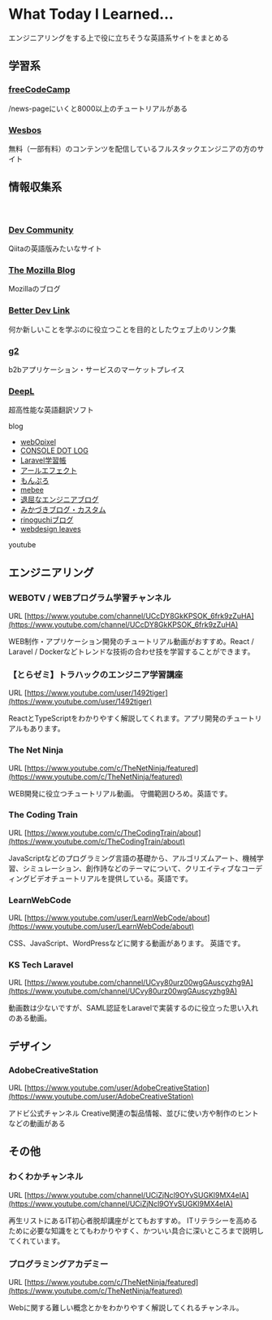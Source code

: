 # What Today I Learned...
エンジニアリングをする上で役に立ちそうな英語系サイトをまとめる
　　

## 学習系

### [freeCodeCamp](https://www.freecodecamp.org/)
/news-pageにいくと8000以上のチュートリアルがある

### [Wesbos](https://wesbos.com/)
無料（一部有料）のコンテンツを配信しているフルスタックエンジニアの方のサイト

## 情報収集系
　
### [Dev Community](https://dev.to/)
Qiitaの英語版みたいなサイト　　

### [The Mozilla Blog](https://blog.mozilla.org/en/)
Mozillaのブログ

### [Better Dev Link](https://betterdev.link/)
何か新しいことを学ぶのに役立つことを目的としたウェブ上のリンク集

### [g2](https://www.g2.com/)
b2bアプリケーション・サービスのマーケットプレイス

### [DeepL](https://www.deepl.com/ja/translator)
超高性能な英語翻訳ソフト

blog

- [webOpixel](https://www.webopixel.net/)
- [CONSOLE DOT LOG](https://blog.capilano-fw.com/)
- [Laravel学習帳](https://laraweb.net/)
- [アールエフェクト](https://reffect.co.jp/)
- [もんぷろ](https://coinbaby8.com/)
- [mebee](https://mebee.info/)
- [退屈なエンジニアブログ](https://atsu-developer.net/)
- [みかづきブログ・カスタム](https://blog.kimizuka.org/)
- [rinoguchiブログ](https://rinoguchi.net/)
- [webdesign leaves](https://www.webdesignleaves.com/)

youtube
## エンジニアリング
### WEBOTV / WEBプログラム学習チャンネル
URL
[https://www.youtube.com/channel/UCcDY8GkKPSOK_6frk9zZuHA](https://www.youtube.com/channel/UCcDY8GkKPSOK_6frk9zZuHA)

WEB制作・アプリケーション開発のチュートリアル動画がおすすめ。React / Laravel / Dockerなどトレンドな技術の合わせ技を学習することができます。

### 【とらゼミ】トラハックのエンジニア学習講座
URL
[https://www.youtube.com/user/1492tiger](https://www.youtube.com/user/1492tiger)

ReactとTypeScriptをわかりやすく解説してくれます。アプリ開発のチュートリアルもあります。

### The Net Ninja 
URL
[https://www.youtube.com/c/TheNetNinja/featured](https://www.youtube.com/c/TheNetNinja/featured)

WEB開発に役立つチュートリアル動画。
守備範囲ひろめ。英語です。

### The Coding Train
URL
[https://www.youtube.com/c/TheCodingTrain/about](https://www.youtube.com/c/TheCodingTrain/about)

JavaScriptなどのプログラミング言語の基礎から、アルゴリズムアート、機械学習、シミュレーション、創作詩などのテーマについて、クリエイティブなコーディングビデオチュートリアルを提供している。英語です。

### LearnWebCode
URL
[https://www.youtube.com/user/LearnWebCode/about](https://www.youtube.com/user/LearnWebCode/about)

CSS、JavaScript、WordPressなどに関する動画があります。
英語です。

### KS Tech Laravel
URL
[https://www.youtube.com/channel/UCvy80urz00wgGAuscyzhg9A](https://www.youtube.com/channel/UCvy80urz00wgGAuscyzhg9A)

動画数は少ないですが、SAML認証をLaravelで実装するのに役立った思い入れのある動画。

## デザイン
### AdobeCreativeStation
URL
[https://www.youtube.com/user/AdobeCreativeStation](https://www.youtube.com/user/AdobeCreativeStation)

アドビ公式チャンネル
Creative関連の製品情報、並びに使い方や制作のヒントなどの動画がある

## その他
###  わくわかチャンネル
URL
[https://www.youtube.com/channel/UCiZjNcl9OYvSUGKl9MX4eIA](https://www.youtube.com/channel/UCiZjNcl9OYvSUGKl9MX4eIA)

再生リストにあるIT初心者脱却講座がとてもおすすめ。
ITリテラシーを高めるために必要な知識をとてもわかりやすく、かついい具合に深いところまで説明してくれています。

### プログラミングアカデミー
URL
[https://www.youtube.com/c/TheNetNinja/featured](https://www.youtube.com/c/TheNetNinja/featured)

Webに関する難しい概念とかをわかりやすく解説してくれるチャンネル。
